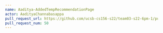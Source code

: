 ```yaml
---
name: Aaditya-AddedTempRecommendationPage
actor: AadityaChannabasappa
pull_request_url: https://github.com/ucsb-cs156-s22/team03-s22-6pm-1/pull/50
pull_request_num: 50
---
```

